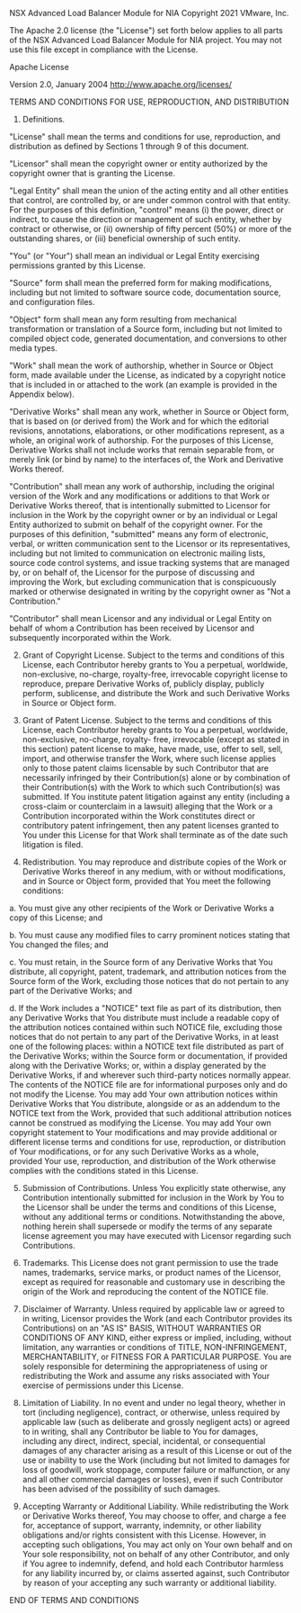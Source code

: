 NSX Advanced Load Balancer Module for NIA
Copyright 2021 VMware, Inc.

The Apache 2.0 license (the "License") set forth below applies to all parts of the NSX Advanced Load Balancer Module for NIA project. You may not use this file except in compliance with the License.

Apache License 
 
Version 2.0, January 2004 
http://www.apache.org/licenses/ 

TERMS AND CONDITIONS FOR USE, REPRODUCTION, AND DISTRIBUTION 

1. Definitions.

"License" shall mean the terms and conditions for use, reproduction,
and distribution as defined by Sections 1 through 9 of this document.

"Licensor" shall mean the copyright owner or entity authorized by the
copyright owner that is granting the License.  

"Legal Entity" shall mean the union of the acting entity and all other
entities that control, are controlled by, or are under common control
with that entity. For the purposes of this definition, "control" means
(i) the power, direct or indirect, to cause the direction or management
of such entity, whether by contract or otherwise, or (ii) ownership
of fifty percent (50%) or more of the outstanding shares, or (iii)
beneficial ownership of such entity.

"You" (or "Your") shall mean an individual or Legal Entity exercising
permissions granted by this License.  

"Source" form shall mean the preferred form for making modifications,
including but not limited to software source code, documentation source,
and configuration files.

"Object" form shall mean any form resulting from mechanical transformation
or translation of a Source form, including but not limited to compiled
object code, generated documentation, and conversions to other media
types.  

"Work" shall mean the work of authorship, whether in Source or
Object form, made available under the License, as indicated by a copyright
notice that is included in or attached to the work (an example is provided
in the Appendix below).  

"Derivative Works" shall mean any work, whether in Source or Object form,
that is based on (or derived from) the Work and for which the editorial
revisions, annotations, elaborations, or other modifications represent,
as a whole, an original work of authorship. For the purposes of this
License, Derivative Works shall not include works that remain separable
from, or merely link (or bind by name) to the interfaces of, the Work
and Derivative Works thereof.

"Contribution" shall mean any work of authorship, including the
original version of the Work and any modifications or additions to
that Work or Derivative Works thereof, that is intentionally submitted
to Licensor for inclusion in the Work by the copyright owner or by an
individual or Legal Entity authorized to submit on behalf of the copyright
owner. For the purposes of this definition, "submitted" means any form of
electronic, verbal, or written communication sent to the Licensor or its
representatives, including but not limited to communication on electronic
mailing lists, source code control systems, and issue tracking systems
that are managed by, or on behalf of, the Licensor for the purpose of
discussing and improving the Work, but excluding communication that is
conspicuously marked or otherwise designated in writing by the copyright
owner as "Not a Contribution."

"Contributor" shall mean Licensor and any individual or Legal Entity
on behalf of whom a Contribution has been received by Licensor and
subsequently incorporated within the Work.

2. Grant of Copyright License.
Subject to the terms and conditions of this License, each Contributor
hereby grants to You a perpetual, worldwide, non-exclusive, no-charge,
royalty-free, irrevocable copyright license to reproduce, prepare
Derivative Works of, publicly display, publicly perform, sublicense, and
distribute the Work and such Derivative Works in Source or Object form.

3. Grant of Patent License.
Subject to the terms and conditions of this License, each Contributor
hereby grants to You a perpetual, worldwide, non-exclusive, no-charge,
royalty- free, irrevocable (except as stated in this section) patent
license to make, have made, use, offer to sell, sell, import, and
otherwise transfer the Work, where such license applies only to those
patent claims licensable by such Contributor that are necessarily
infringed by their Contribution(s) alone or by combination of
their Contribution(s) with the Work to which such Contribution(s)
was submitted. If You institute patent litigation against any entity
(including a cross-claim or counterclaim in a lawsuit) alleging that the
Work or a Contribution incorporated within the Work constitutes direct
or contributory patent infringement, then any patent licenses granted
to You under this License for that Work shall terminate as of the date
such litigation is filed.

4. Redistribution.
You may reproduce and distribute copies of the Work or Derivative Works
thereof in any medium, with or without modifications, and in Source or
Object form, provided that You meet the following conditions:

  a. You must give any other recipients of the Work or Derivative Works
     a copy of this License; and

  b. You must cause any modified files to carry prominent notices stating
     that You changed the files; and

  c. You must retain, in the Source form of any Derivative Works that
     You distribute, all copyright, patent, trademark, and attribution
     notices from the Source form of the Work, excluding those notices
     that do not pertain to any part of the Derivative Works; and

  d. If the Work includes a "NOTICE" text file as part of its
     distribution, then any Derivative Works that You distribute must
     include a readable copy of the attribution notices contained
     within such NOTICE file, excluding those notices that do not
     pertain to any part of the Derivative Works, in at least one of
     the following places: within a NOTICE text file distributed as part
     of the Derivative Works; within the Source form or documentation,
     if provided along with the Derivative Works; or, within a display
     generated by the Derivative Works, if and wherever such third-party
     notices normally appear. The contents of the NOTICE file are for
     informational purposes only and do not modify the License. You
     may add Your own attribution notices within Derivative Works that
     You distribute, alongside or as an addendum to the NOTICE text
     from the Work, provided that such additional attribution notices
     cannot be construed as modifying the License.  You may add Your own
     copyright statement to Your modifications and may provide additional
     or different license terms and conditions for use, reproduction, or
     distribution of Your modifications, or for any such Derivative Works
     as a whole, provided Your use, reproduction, and distribution of the
     Work otherwise complies with the conditions stated in this License.

5. Submission of Contributions.
Unless You explicitly state otherwise, any Contribution intentionally
submitted for inclusion in the Work by You to the Licensor shall be
under the terms and conditions of this License, without any additional
terms or conditions.  Notwithstanding the above, nothing herein shall
supersede or modify the terms of any separate license agreement you may
have executed with Licensor regarding such Contributions.

6. Trademarks.
This License does not grant permission to use the trade names, trademarks,
service marks, or product names of the Licensor, except as required for
reasonable and customary use in describing the origin of the Work and
reproducing the content of the NOTICE file.

7. Disclaimer of Warranty.
Unless required by applicable law or agreed to in writing, Licensor
provides the Work (and each Contributor provides its Contributions) on
an "AS IS" BASIS, WITHOUT WARRANTIES OR CONDITIONS OF ANY KIND, either
express or implied, including, without limitation, any warranties or
conditions of TITLE, NON-INFRINGEMENT, MERCHANTABILITY, or FITNESS FOR
A PARTICULAR PURPOSE. You are solely responsible for determining the
appropriateness of using or redistributing the Work and assume any risks
associated with Your exercise of permissions under this License.

8. Limitation of Liability.
In no event and under no legal theory, whether in tort (including
negligence), contract, or otherwise, unless required by applicable law
(such as deliberate and grossly negligent acts) or agreed to in writing,
shall any Contributor be liable to You for damages, including any direct,
indirect, special, incidental, or consequential damages of any character
arising as a result of this License or out of the use or inability to
use the Work (including but not limited to damages for loss of goodwill,
work stoppage, computer failure or malfunction, or any and all other
commercial damages or losses), even if such Contributor has been advised
of the possibility of such damages.

9. Accepting Warranty or Additional Liability.
While redistributing the Work or Derivative Works thereof, You may
choose to offer, and charge a fee for, acceptance of support, warranty,
indemnity, or other liability obligations and/or rights consistent with
this License. However, in accepting such obligations, You may act only
on Your own behalf and on Your sole responsibility, not on behalf of
any other Contributor, and only if You agree to indemnify, defend, and
hold each Contributor harmless for any liability incurred by, or claims
asserted against, such Contributor by reason of your accepting any such
warranty or additional liability.

END OF TERMS AND CONDITIONS 
